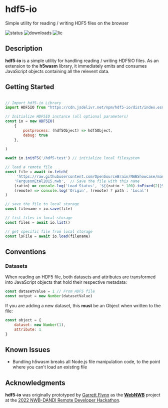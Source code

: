 # hdf5-io
Simple utility for reading / writing HDF5 files on the browser

![status](https://img.shields.io/npm/v/hdf5-io) 
![downloads](https://img.shields.io/npm/dt/hdf5-io)
![lic](https://img.shields.io/npm/l/hdf5-io)

## Description
**hdf5-io** is a simple utility for handling reading / writing HDF5IO files. As an extension to the **h5wasm** library, it immediately emits and consumes JavaScript objects containing all the relevent data.

## Getting Started

``` javascript 

// Import hdf5-io Library
import HDF5IO from "https://cdn.jsdelivr.net/npm/hdf5-io/dist/index.esm.js";

// Initialize HDF5IO instance (all optional parameters)
const io = new HDF5IO(
    {
        postprocess: (hdf5Object) => hdf5Object,
        debug: true
    },
    
)

await io.initFS('/hdf5-test') // initialize local filesystem

// load a remote file
const file = await io.fetch(
     'https://raw.githubusercontent.com/OpenSourceBrain/NWBShowcase/master/FergusonEtAl2015/FergusonEtAl2015.nwb', // URL to get file from
    'FergusonEtAl2015.nwb',  // Save the file with this name
    (ratio) => console.log('Load Status', `${(ratio * 100).toFixed(2)}%`),
    (remote) => console.log('Origin', (remote) ? path : 'Local')
)

// save the file to local storage
const filename = io.save(file)

// list files in local storage
const files = await io.list()

// get specific file from local storage
const lsFile = await io.load(filename)

```

## Conventions
### Datasets
When reading an HDF5 file, both datasets and attributes are transformed into JavaScript objects that hold their respective metadata:
```javascript
const datasetValue = 1 // From HDF5 file
const output = new Number(datasetValue)
```

If you are adding a new dataset, this **must** be an Object when written to the file:
```javascript
const object = {
    dataset: new Number(1),
    attribute: 1
}
```

## Known Issues
-  Bundling h5wasm breaks all Node.js file manipulation code, to the point where you can't load an existing file

## Acknowledgments
**hdf5-io** was originally prototyped by [Garrett Flynn](https;//github.com/garrettmflynn) as the [**WebNWB**](https;//github.com/brainsatplay/WebNWB) project at the [2022 NWB-DANDI Remote Developer Hackathon](https://neurodatawithoutborders.github.io/nwb_hackathons/HCK12_2022_Remote/).
